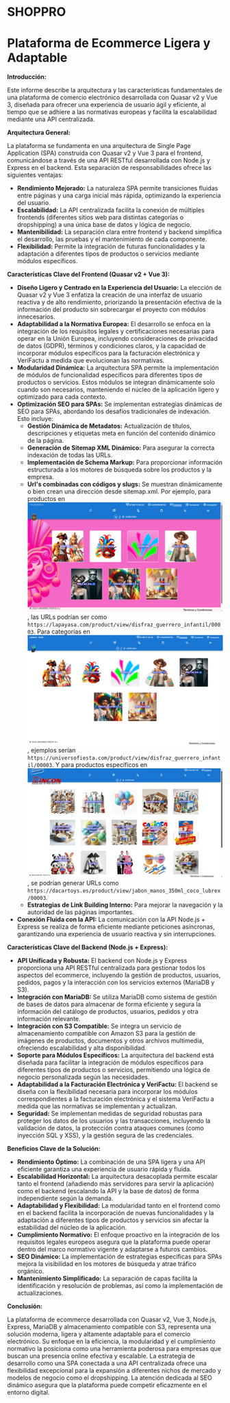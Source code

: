 # SHOPPRO
# Plataforma de Ecommerce Ligera y Adaptable

**Introducción:**

Este informe describe la arquitectura y las características fundamentales de una plataforma de comercio electrónico desarrollada con Quasar v2 y Vue 3, diseñada para ofrecer una experiencia de usuario ágil y eficiente, al tiempo que se adhiere a las normativas europeas y facilita la escalabilidad mediante una API centralizada.

**Arquitectura General:**

La plataforma se fundamenta en una arquitectura de Single Page Application (SPA) construida con Quasar v2 y Vue 3 para el frontend, comunicándose a través de una API RESTful desarrollada con Node.js y Express en el backend. Esta separación de responsabilidades ofrece las siguientes ventajas:

* **Rendimiento Mejorado:** La naturaleza SPA permite transiciones fluidas entre páginas y una carga inicial más rápida, optimizando la experiencia del usuario.
* **Escalabilidad:** La API centralizada facilita la conexión de múltiples frontends (diferentes sitios web para distintas categorías o dropshipping) a una única base de datos y lógica de negocio.
* **Mantenibilidad:** La separación clara entre frontend y backend simplifica el desarrollo, las pruebas y el mantenimiento de cada componente.
* **Flexibilidad:** Permite la integración de futuras funcionalidades y la adaptación a diferentes tipos de productos o servicios mediante módulos específicos.

**Características Clave del Frontend (Quasar v2 + Vue 3):**

* **Diseño Ligero y Centrado en la Experiencia del Usuario:** La elección de Quasar v2 y Vue 3 enfatiza la creación de una interfaz de usuario reactiva y de alto rendimiento, priorizando la presentación efectiva de la información del producto sin sobrecargar el proyecto con módulos innecesarios.
* **Adaptabilidad a la Normativa Europea:** El desarrollo se enfoca en la integración de los requisitos legales y certificaciones necesarias para operar en la Unión Europea, incluyendo consideraciones de privacidad de datos (GDPR), términos y condiciones claros, y la capacidad de incorporar módulos específicos para la facturación electrónica y VeriFactu a medida que evolucionan las normativas.
* **Modularidad Dinámica:** La arquitectura SPA permite la implementación de módulos de funcionalidad específicos para diferentes tipos de productos o servicios. Estos módulos se integran dinámicamente solo cuando son necesarios, manteniendo el núcleo de la aplicación ligero y optimizado para cada contexto.
* **Optimización SEO para SPAs:** Se implementan estrategias dinámicas de SEO para SPAs, abordando los desafíos tradicionales de indexación. Esto incluye:
    * **Gestión Dinámica de Metadatos:** Actualización de títulos, descripciones y etiquetas meta en función del contenido dinámico de la página.
    * **Generación de Sitemap XML Dinámico:** Para asegurar la correcta indexación de todas las URLs.
    * **Implementación de Schema Markup:** Para proporcionar información estructurada a los motores de búsqueda sobre los productos y la empresa.
    * **Url's combinadas con códigos y slugs:** Se muestran dinámicamente o bien crean una dirección desde sitemap.xml. Por ejemplo, para productos en [![La Payasa](images/lapayasa_screenshot.png)](https://lapayasa.com), las URLs podrían ser como `https://lapayasa.com/product/view/disfraz_guerrero_infantil/00003`. Para categorías en [![Universo Fiesta](images/universofiesta_screenshot.png)](https://universofiesta.com), ejemplos serían `https://universofiesta.com/product/view/disfraz_guerrero_infantil/00003`. Y para productos específicos en [![Dacartoys](images/dacartoys_screenshot.png)](https://dacartoys.es), se podrían generar URLs como `https://dacartoys.es/product/view/jabon_manos_350ml_coco_lubrex/00003`.
    * **Estrategias de Link Building Interno:** Para mejorar la navegación y la autoridad de las páginas importantes.
* **Conexión Fluida con la API:** La comunicación con la API Node.js + Express se realiza de forma eficiente mediante peticiones asíncronas, garantizando una experiencia de usuario reactiva y sin interrupciones.

**Características Clave del Backend (Node.js + Express):**

* **API Unificada y Robusta:** El backend con Node.js y Express proporciona una API RESTful centralizada para gestionar todos los aspectos del ecommerce, incluyendo la gestión de productos, usuarios, pedidos, pagos y la interacción con los servicios externos (MariaDB y S3).
* **Integración con MariaDB:** Se utiliza MariaDB como sistema de gestión de bases de datos para almacenar de forma eficiente y segura la información del catálogo de productos, usuarios, pedidos y otra información relevante.
* **Integración con S3 Compatible:** Se integra un servicio de almacenamiento compatible con Amazon S3 para la gestión de imágenes de productos, documentos y otros archivos multimedia, ofreciendo escalabilidad y alta disponibilidad.
* **Soporte para Módulos Específicos:** La arquitectura del backend está diseñada para facilitar la integración de módulos específicos para diferentes tipos de productos o servicios, permitiendo una lógica de negocio personalizada según las necesidades.
* **Adaptabilidad a la Facturación Electrónica y VeriFactu:** El backend se diseña con la flexibilidad necesaria para incorporar los módulos correspondientes a la facturación electrónica y el sistema VeriFactu a medida que las normativas se implementan y actualizan.
* **Seguridad:** Se implementan medidas de seguridad robustas para proteger los datos de los usuarios y las transacciones, incluyendo la validación de datos, la protección contra ataques comunes (como inyección SQL y XSS), y la gestión segura de las credenciales.

**Beneficios Clave de la Solución:**

* **Rendimiento Óptimo:** La combinación de una SPA ligera y una API eficiente garantiza una experiencia de usuario rápida y fluida.
* **Escalabilidad Horizontal:** La arquitectura desacoplada permite escalar tanto el frontend (añadiendo más servidores para servir la aplicación) como el backend (escalando la API y la base de datos) de forma independiente según la demanda.
* **Adaptabilidad y Flexibilidad:** La modularidad tanto en el frontend como en el backend facilita la incorporación de nuevas funcionalidades y la adaptación a diferentes tipos de productos y servicios sin afectar la estabilidad del núcleo de la aplicación.
* **Cumplimiento Normativo:** El enfoque proactivo en la integración de los requisitos legales europeos asegura que la plataforma puede operar dentro del marco normativo vigente y adaptarse a futuros cambios.
* **SEO Dinámico:** La implementación de estrategias específicas para SPAs mejora la visibilidad en los motores de búsqueda y atrae tráfico orgánico.
* **Mantenimiento Simplificado:** La separación de capas facilita la identificación y resolución de problemas, así como la implementación de actualizaciones.

**Conclusión:**

La plataforma de ecommerce desarrollada con Quasar v2, Vue 3, Node.js, Express, MariaDB y almacenamiento compatible con S3, representa una solución moderna, ligera y altamente adaptable para el comercio electrónico. Su enfoque en la eficiencia, la modularidad y el cumplimiento normativo la posiciona como una herramienta poderosa para empresas que buscan una presencia online efectiva y escalable. La estrategia de desarrollo como una SPA conectada a una API centralizada ofrece una flexibilidad excepcional para la expansión a diferentes nichos de mercado y modelos de negocio como el dropshipping. La atención dedicada al SEO dinámico asegura que la plataforma puede competir eficazmente en el entorno digital.
